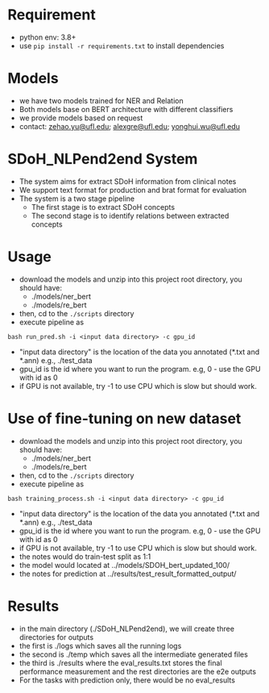 # Requirement
- python env: 3.8+
- use ```pip install -r requirements.txt``` to install dependencies


# Models
- we have two models trained for NER and Relation
- Both models base on BERT architecture with different classifiers
- we provide models based on request
- contact: zehao.yu@ufl.edu; alexgre@ufl.edu; yonghui.wu@ufl.edu


# SDoH_NLPend2end System
- The system aims for extract SDoH information from clinical notes
- We support text format for production and brat format for evaluation
- The system is a two stage pipeline
  - The first stage is to extract SDoH concepts
  - The second stage is to identify relations between extracted concepts
  

# Usage
- download the models and unzip into this project root directory, you should have:
    - ./models/ner_bert
    - ./models/re_bert
- then, cd to the ```./scripts``` directory
- execute pipeline as 
```shell
bash run_pred.sh -i <input data directory> -c gpu_id
```
- "input data directory" is the location of the data you annotated (*.txt and *.ann) e.g., ./test_data
- gpu_id is the id where you want to run the program. e.g, 0 - use the GPU with id as 0
- if GPU is not available, try -1 to use CPU which is slow but should work.

# Use of fine-tuning on new dataset
- download the models and unzip into this project root directory, you should have:
    - ./models/ner_bert
    - ./models/re_bert
- then, cd to the ```./scripts``` directory
- execute pipeline as 
```shell
bash training_process.sh -i <input data directory> -c gpu_id
```
- "input data directory" is the location of the data you annotated (*.txt and *.ann) e.g., ./test_data
- gpu_id is the id where you want to run the program. e.g, 0 - use the GPU with id as 0
- if GPU is not available, try -1 to use CPU which is slow but should work.
- the notes would do train-test split as 1:1 
- the model would located at ../models/SDOH_bert_updated_100/
- the notes for prediction at ../results/test_result_formatted_output/

# Results
- in the main directory (./SDoH_NLPend2end), we will create three directories for outputs
- the first is ./logs which saves all the running logs
- the second is ./temp which saves all the intermediate generated files
- the third is ./results where the eval_results.txt stores the final performance measurement and the rest directories are the e2e outputs
- For the tasks with prediction only, there would be no eval_results
